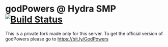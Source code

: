 godPowers @ Hydra SMP [![Build Status](https://travis-ci.org/HydraSMP/godPowers.png?branch=master)](https://travis-ci.org/HydraSMP/godPowers)
==================
This is a private fork made only for this server. To get the official version of godPowers please go to https://bit.ly/GodPowers


